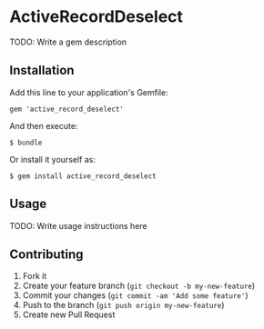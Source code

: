 # ActiveRecordDeselect

TODO: Write a gem description

## Installation

Add this line to your application's Gemfile:

    gem 'active_record_deselect'

And then execute:

    $ bundle

Or install it yourself as:

    $ gem install active_record_deselect

## Usage

TODO: Write usage instructions here

## Contributing

1. Fork it
2. Create your feature branch (`git checkout -b my-new-feature`)
3. Commit your changes (`git commit -am 'Add some feature'`)
4. Push to the branch (`git push origin my-new-feature`)
5. Create new Pull Request
